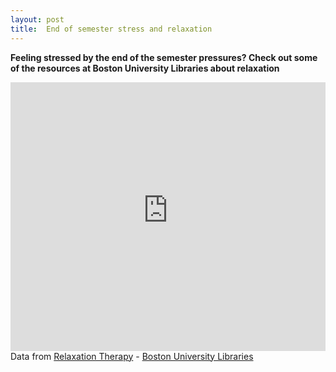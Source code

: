 ```yaml
---
layout: post
title:  End of semester stress and relaxation
---
```

**Feeling stressed by the end of the semester pressures? Check out some of the resources at Boston University Libraries about relaxation**

<div id="R-HHJPKv0K1uM-related-by-concept" class="lln-embed"><iframe width="100%" height="430px" src="https://link_bu_edu_secure.library.link/resource/HHJPKv0K1uM/related-by-concept" frameBorder="0"></iframe></div><div class="citation" vocab="http://schema.org/"><i class="fa fa-external-link-square fa-fw"></i> Data from <span resource="http://link.bu.edu/resource/HHJPKv0K1uM/" typeof="Intangible http://bibfra.me/vocab/lite/Concept"><span property="name http://bibfra.me/vocab/lite/label"><a href="http://link.bu.edu/resource/HHJPKv0K1uM/">Relaxation Therapy</a></span> - <span property="offers" typeOf="Offer"><span property="offeredBy" typeof="Library ll:Library" resource="http://link.bu.edu/#_default"><span property="name http://bibfra.me/vocab/lite/label"><a property="url" href="http://link.bu.edu/">Boston University Libraries</a></span></span></span></span></div>

